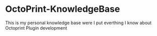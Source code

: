 # OctoPrint-KnowledgeBase
This is my personal knowledge base were I put everthing I know about Octoprint Plugin development
